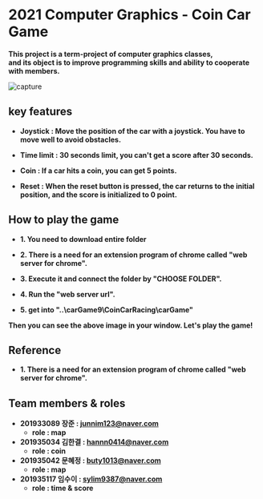# 2021 Computer Graphics - Coin Car Game
**This project is a term-project of computer graphics classes,   
and its object is to improve programming skills and ability to cooperate with members.**


![capture](https://user-images.githubusercontent.com/82637076/141464858-25b8c2ae-bb77-4a11-8a99-ea8cde14aa55.PNG)


## key features
- **Joystick : Move the position of the car with a joystick. You have to move well to avoid obstacles.**

- **Time limit : 30 seconds limit, you can't get a score after 30 seconds.**

- **Coin : If a car hits a coin, you can get 5 points.** 

- **Reset : When the reset button is pressed, the car returns to the initial position, and the score is initialized to 0 point.**


## How to play the game
- **1. You need to download entire folder**

- **2. There is a need for an extension program of chrome called "web server for chrome".**

- **3. Execute it and connect the folder by "CHOOSE FOLDER".**

- **4. Run the "web server url".**

- **5. get into "..\carGame9\CoinCarRacing\carGame"**

**Then you can see the above image in your window. Let's play the game!**


## Reference
- **1. There is a need for an extension program of chrome called "web server for chrome".**

## Team members & roles
- **201933089 장준 : junnim123@naver.com** 
  - **role : map**  
- **201935034 김한결 : hannn0414@naver.com** 
  - **role : coin** 
- **201935042 문혜정 : buty1013@naver.com**
  - **role : map**  
- **201935117 임수이 : sylim9387@naver.com**  
  - **role : time & score** 
